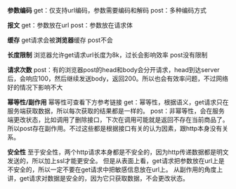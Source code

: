 **参数编码**
get：仅支持url编码，参数需要编码和解码
post：多种编码方式

**报文**
get：参数放在url
post：参数放在请求体

**缓存**
get请求会被**浏览器**缓存
post不会

**长度限制**
浏览器允许get请求url长度为8k，过长会影响效率
post没有限制

**请求次数**
post：有的浏览器post的head和body会分开请求，head到达server后，会响应100，然后继续发送body，返回200。所以也会有效率问题，不过网络好的情况下影响不大

**幂等性/副作用**
幂等性可查看下方参考链接
get：幂等性，根据语义，get请求只在服务端获取数据，所以每次获取的结果都是一样的。
post：非幂等性，会在服务端更改状态，比如调用了删除接口，下次在调用可能就是返回不存在当前商品了。所以post存在副作用。不过这些都是根据接口有关的认为因素，跟http本身没有关系。

**安全性**
至于安全性，两个http请求本身都是不安全的，因为http传递数据都是明文发送的，所以加上ssl才能更安全。
但是从表面上看，get请求把参数放在url上是不安全的，所以一定不要在get请求中把敏感信息放在url上。
从副作用的角度上讲，get请求对数据是安全的，因为它只获取数据，不会更改状态。